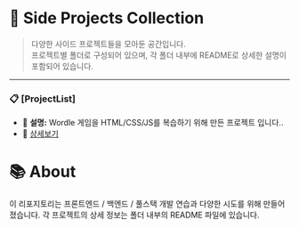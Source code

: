 # 📂 **Side Projects Collection**

> 다양한 사이드 프로젝트들을 모아둔 공간입니다.  
> 프로젝트별 폴더로 구성되어 있으며, 각 폴더 내부에 README로 상세한 설명이 포함되어 있습니다.
---

### 📋 **[ProjectList]**
- 📝 **설명:** Wordle 게임을 HTML/CSS/JS를 복습하기 위해 만든 프로젝트 입니다..  
- 🚀 [상세보기](https://jeongsunghan.github.io/wordle-game/)

# 📚 About
이 리포지토리는 프론트엔드 / 백엔드 / 풀스택 개발 연습과 다양한 시도를 위해 만들어졌습니다.
각 프로젝트의 상세 정보는 폴더 내부의 README 파일에 있습니다.
